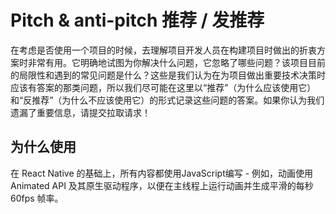 # Pitch & anti-pitch 推荐 / 发推荐

在考虑是否使用一个项目的时候，去理解项目开发人员在构建项目时做出的折衷方案时非常有用。它明确地试图为你解决什么问题，它忽略了哪些问题？该项目目前的局限性和遇到的常见问题是什么？这些是我们认为在为项目做出重要技术决策时应该有答案的那类问题，所以我们尽可能在这里以“推荐”（为什么应该使用它）和“反推荐”（为什么不应该使用它）的形式记录这些问题的答案。如果你认为我们遗漏了重要信息，请提交拉取请求！

## 为什么使用

在 React Native 的基础上，所有内容都使用JavaScript编写 - 例如，动画使用Animated API 及其原生驱动程序，以便在主线程上运行动画并生成平滑的每秒 60fps 帧率。